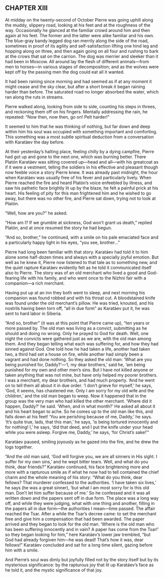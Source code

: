 ## CHAPTER XIII

At midday on the twenty-second of October Pierre was going uphill along
the muddy, slippery road, looking at his feet and at the roughness of
the way. Occasionally he glanced at the familiar crowd around him and
then again at his feet. The former and the latter were alike familiar
and his own. The blue-gray bandy legged dog ran merrily along the side
of the road, sometimes in proof of its agility and self-satisfaction
lifting one hind leg and hopping along on three, and then again going on
all four and rushing to bark at the crows that sat on the carrion. The
dog was merrier and sleeker than it had been in Moscow. All around lay
the flesh of different animals—from men to horses—in various stages of
decomposition; and as the wolves were kept off by the passing men the
dog could eat all it wanted.

It had been raining since morning and had seemed as if at any moment it
might cease and the sky clear, but after a short break it began raining
harder than before. The saturated road no longer absorbed the water,
which ran along the ruts in streams.

Pierre walked along, looking from side to side, counting his steps in
threes, and reckoning them off on his fingers. Mentally addressing the
rain, he repeated: “Now then, now then, go on! Pelt harder!”

It seemed to him that he was thinking of nothing, but far down and
deep within him his soul was occupied with something important and
comforting. This something was a most subtle spiritual deduction from a
conversation with Karatáev the day before.

At their yesterday’s halting place, feeling chilly by a dying campfire,
Pierre had got up and gone to the next one, which was burning better.
There Platón Karatáev was sitting covered up—head and all—with his
greatcoat as if it were a vestment, telling the soldiers in his
effective and pleasant though now feeble voice a story Pierre knew. It
was already past midnight, the hour when Karatáev was usually free of
his fever and particularly lively. When Pierre reached the fire and
heard Platón’s voice enfeebled by illness, and saw his pathetic face
brightly lit up by the blaze, he felt a painful prick at his heart. His
feeling of pity for this man frightened him and he wished to go away,
but there was no other fire, and Pierre sat down, trying not to look at
Platón.

“Well, how are you?” he asked.

“How am I? If we grumble at sickness, God won’t grant us death,” replied
Platón, and at once resumed the story he had begun.

“And so, brother,” he continued, with a smile on his pale emaciated face
and a particularly happy light in his eyes, “you see, brother...”

Pierre had long been familiar with that story. Karatáev had told it
to him alone some half-dozen times and always with a specially joyful
emotion. But well as he knew it, Pierre now listened to that tale as to
something new, and the quiet rapture Karatáev evidently felt as he told
it communicated itself also to Pierre. The story was of an old merchant
who lived a good and God-fearing life with his family, and who went once
to the Nízhni fair with a companion—a rich merchant.

Having put up at an inn they both went to sleep, and next morning his
companion was found robbed and with his throat cut. A bloodstained knife
was found under the old merchant’s pillow. He was tried, knouted, and
his nostrils having been torn off, “all in due form” as Karatáev put it,
he was sent to hard labor in Siberia.

“And so, brother” (it was at this point that Pierre came up), “ten years
or more passed by. The old man was living as a convict, submitting as
he should and doing no wrong. Only he prayed to God for death. Well, one
night the convicts were gathered just as we are, with the old man among
them. And they began telling what each was suffering for, and how they
had sinned against God. One told how he had taken a life, another had
taken two, a third had set a house on fire, while another had simply
been a vagrant and had done nothing. So they asked the old man: ‘What
are you being punished for, Daddy?’—‘I, my dear brothers,’ said he, ‘am
being punished for my own and other men’s sins. But I have not killed
anyone or taken anything that was not mine, but have only helped my
poorer brothers. I was a merchant, my dear brothers, and had much
property. ‘And he went on to tell them all about it in due order. ‘I
don’t grieve for myself,’ he says, ‘God, it seems, has chastened me.
Only I am sorry for my old wife and the children,’ and the old man began
to weep. Now it happened that in the group was the very man who had
killed the other merchant. ‘Where did it happen, Daddy?’ he said. ‘When,
and in what month?’ He asked all about it and his heart began to ache.
So he comes up to the old man like this, and falls down at his feet!
‘You are perishing because of me, Daddy,’ he says. ‘It’s quite true,
lads, that this man,’ he says, ‘is being tortured innocently and for
nothing! I,’ he says, ‘did that deed, and I put the knife under your
head while you were asleep. Forgive me, Daddy,’ he says, ‘for Christ’s
sake!’”

Karatáev paused, smiling joyously as he gazed into the fire, and he drew
the logs together.

“And the old man said, ‘God will forgive you, we are all sinners in His
sight. I suffer for my own sins,’ and he wept bitter tears. Well,
and what do you think, dear friends?” Karatáev continued, his face
brightening more and more with a rapturous smile as if what he now had
to tell contained the chief charm and the whole meaning of his story:
“What do you think, dear fellows? That murderer confessed to the
authorities. ‘I have taken six lives,’ he says (he was a great sinner),
‘but what I am most sorry for is this old man. Don’t let him suffer
because of me.’ So he confessed and it was all written down and the
papers sent off in due form. The place was a long way off, and while
they were judging, what with one thing and another, filling in the
papers all in due form—the authorities I mean—time passed. The affair
reached the Tsar. After a while the Tsar’s decree came: to set the
merchant free and give him a compensation that had been awarded. The
paper arrived and they began to look for the old man. ‘Where is the old
man who has been suffering innocently and in vain? A paper has come from
the Tsar!’ so they began looking for him,” here Karatáev’s lower jaw
trembled, “but God had already forgiven him—he was dead! That’s how it
was, dear fellows!” Karatáev concluded and sat for a long time silent,
gazing before him with a smile.

And Pierre’s soul was dimly but joyfully filled not by the story itself
but by its mysterious significance: by the rapturous joy that lit up
Karatáev’s face as he told it, and the mystic significance of that joy.





